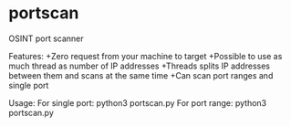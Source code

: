 # portscan
OSINT port scanner 

Features:
+Zero request from your machine to target 
+Possible to use as much thread as number of IP addresses
+Threads splits IP addresses between them and scans at the same time
+Can scan port ranges and single port

Usage:
For single port:  python3 portscan.py <IP Subnet> <Thread Number> <Port>
For port range:   python3 portscan.py <IP Subnet> <Thread Number> <Starting Port> <End Port>
